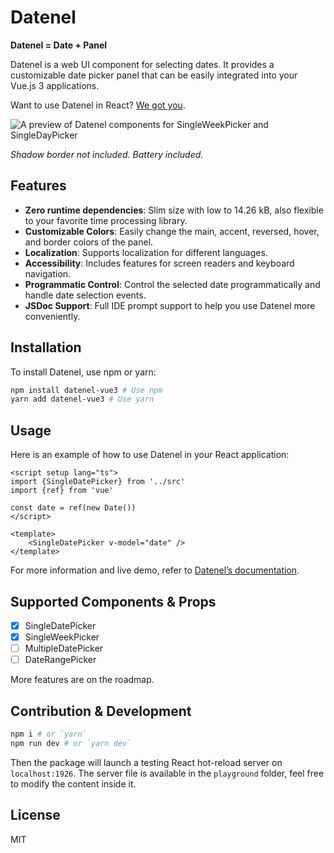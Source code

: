 # Datenel

**Datenel = Date + Panel**

Datenel is a web UI component for selecting dates. It provides a customizable date picker panel that can be easily integrated into your Vue.js 3 applications.

Want to use Datenel in React? [We got you](https://www.npmjs.com/package/datenel-react).

![A preview of Datenel components for SingleWeekPicker and SingleDayPicker](https://s2.loli.net/2025/02/21/CTnxMcEOg53WK9y.png)

*Shadow border not included. Battery included.*

## Features

- **Zero runtime dependencies**: Slim size with low to 14.26 kB, also flexible to your favorite time processing library.
- **Customizable Colors**: Easily change the main, accent, reversed, hover, and border colors of the panel.
- **Localization**: Supports localization for different languages.
- **Accessibility**: Includes features for screen readers and keyboard navigation.
- **Programmatic Control**: Control the selected date programmatically and handle date selection events.
- **JSDoc Support**: Full IDE prompt support to help you use Datenel more conveniently.

## Installation

To install Datenel, use npm or yarn:

```sh
npm install datenel-vue3 # Use npm
yarn add datenel-vue3 # Use yarn
```

## Usage

Here is an example of how to use Datenel in your React application:

```vue
<script setup lang="ts">
import {SingleDatePicker} from '../src'
import {ref} from 'vue'

const date = ref(new Date())
</script>

<template>
    <SingleDatePicker v-model="date" />
</template>

```

For more information and live demo, refer to [Datenel’s documentation](https://datenel.js.org/guide/vue3/gettingstart.html).

## Supported Components & Props

- [x] SingleDatePicker
- [x] SingleWeekPicker
- [ ] MultipleDatePicker
- [ ] DateRangePicker

More features are on the roadmap.

## Contribution & Development

```zsh
npm i # or `yarn`
npm run dev # or `yarn dev`
```

Then the package will launch a testing React hot-reload server on `localhost:1926`. The server file is available in the `playground` folder, feel free to modify the content inside it.

## License

MIT